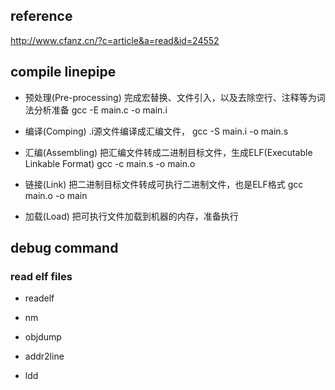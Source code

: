 ## reference
http://www.cfanz.cn/?c=article&a=read&id=24552

## compile linepipe

- 预处理(Pre-processing)
完成宏替换、文件引入，以及去除空行、注释等为词法分析准备
gcc -E main.c -o main.i

- 编译(Comping)
.i源文件编译成汇编文件，
gcc -S main.i -o main.s

- 汇编(Assembling)
把汇编文件转成二进制目标文件，生成ELF(Executable Linkable Format)
gcc -c main.s -o main.o

- 链接(Link)
把二进制目标文件转成可执行二进制文件，也是ELF格式
gcc main.o -o main

- 加载(Load)
把可执行文件加载到机器的内存，准备执行


## debug command

### read elf files
- readelf

- nm

- objdump

- addr2line

- ldd
